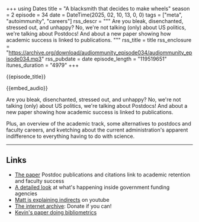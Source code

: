 +++
using Dates
title = "A blacksmith that decides to make wheels"
season = 2
episode = 34
date = DateTime(2025, 02, 10, 13, 0, 0)
tags = ["meta", "autoimmunity", "careers"]
rss_descr = """
Are you bleak, disenchanted, stressed out, and unhappy? 
No, we're not talking (only) about US politics,
we're talking about Postdocs! 
And about a new paper showing how academic success
is linked to publications.
"""
rss_title = title
rss_enclosure = "https://archive.org/download/audiommunity_episode034/audiommunity_episode034.mp3"
rss_pubdate = date
episode_length = "119519651"
itunes_duration = "4979"
+++

{{episode_title}}

{{embed_audio}}

Are you bleak, disenchanted, stressed out, and unhappy? 
No, we're not talking (only) about US politics,
we're talking about Postdocs! 
And about a new paper showing how academic success
is linked to publications.

Plus, an overview of the academic track,
some alternatives to postdocs and faculty careers,
and kvetching about the current administration's apparent indifference
to everything having to do with science.


---

## Links

- [The paper](https://doi.org/10.1073/pnas.2402053122)
  Postdoc publications and citations link to academic retention and faculty success
- [A detailed look](https://www.science.org/content/blog-post/revised-and-extended-what-s-happening-inside-nih-and-nsf)
  at what's happening inside government funding agencies
- [Matt is explaining indirects](https://youtu.be/GxhHKkZkvjI?si=WKISpg1K63FnHp2o)
 on youtube
- [The internet archive](https://archive.org): Donate if you can!
- [Kevin's paper doing bibliometrics](https://doi.org/10.1371/journal.pcbi.1005134)

